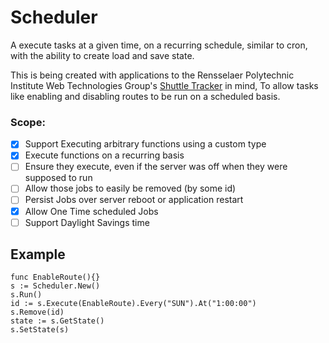 # Scheduler
A execute tasks at a given time, on a recurring schedule, similar to cron, with the ability to create load and save state.

This is being created with applications to the Rensselaer Polytechnic Institute Web Technologies Group's [Shuttle Tracker](https://github.com/wtg/shuttletracker) in mind, To allow tasks like enabling and disabling routes to be run on a scheduled basis.

### Scope:

- [X] Support Executing arbitrary functions using a custom type
- [X] Execute functions on a recurring basis
- [ ] Ensure they execute, even if the server was off when they were supposed to run
- [ ] Allow those jobs to easily be removed (by some id)
- [ ] Persist Jobs over server reboot or application restart
- [X] Allow One Time scheduled Jobs
- [ ] Support Daylight Savings time

## Example

```
func EnableRoute(){}
s := Scheduler.New()   
s.Run()             
id := s.Execute(EnableRoute).Every("SUN").At("1:00:00")
s.Remove(id)          
state := s.GetState()
s.SetState(s)         
```
